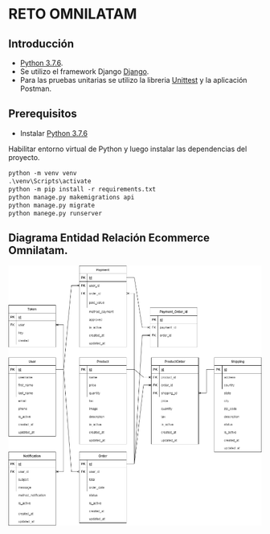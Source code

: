 # RETO OMNILATAM

## Introducción

+ [Python 3.7.6](https://www.python.org/downloads/release/python-376/).
+ Se utilizo el framework Django [Django](https://pypi.org/project/Django/).
+ Para las pruebas unitarias se utilizo la libreria [Unittest](https://pypi.org/project/unittest/) y la aplicación Postman.    

## Prerequisitos

+ Instalar [Python 3.7.6](https://www.python.org/downloads/release/python-376/)

Habilitar entorno virtual de 
Python y luego instalar las dependencias del proyecto.

```commandline
python -m venv venv
.\venv\Scripts\activate
python -m pip install -r requirements.txt
python manage.py makemigrations api
python manage.py migrate
python manege.py runserver
```

## Diagrama Entidad Relación Ecommerce Omnilatam. 

![alt text](https://github.com/jmelo77/Reto_Omnilatam/blob/main/Diagrama_Entidad_Relacion.png)